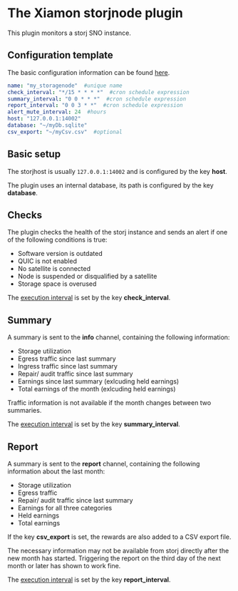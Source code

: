 # The Xiamon storjnode plugin

This plugin monitors a storj SNO instance.

## **Configuration template**

The basic configuration information can be found [here](../config_basics.md).

```yaml
name: "my_storagenode"  #unique name
check_interval: "*/15 * * * *"  #cron schedule expression
summary_interval: "0 0 * * *"  #cron schedule expression
report_interval: "0 0 3 * *"  #cron schedule expression
alert_mute_interval: 24  #hours
host: "127.0.0.1:14002"
database: "~/myDb.sqlite"
csv_export: "~/myCsv.csv"  #optional
```

## **Basic setup**

The storjhost is usually `127.0.0.1:14002` and is configured by the key **host**.

The plugin uses an internal database, its path is configured by the key **database**.

## **Checks**

The plugin checks the health of the storj instance and sends an alert if one of the following conditions is true:

- Software version is outdated
- QUIC is not enabled
- No satellite is connected
- Node is suspended or disqualified by a satellite
- Storage space is overused

The [execution interval](../config_basics.md) is set by the key **check_interval**.

## **Summary**

A summary is sent to the **info** channel, containing the following information:

- Storage utilization
- Egress traffic since last summary
- Ingress traffic since last summary
- Repair/ audit traffic since last summary
- Earnings since last summary (exlcuding held earnings)
- Total earnings of the month (exlcuding held earnings)

Traffic information is not available if the month changes between two summaries.

The [execution interval](../config_basics.md) is set by the key **summary_interval**.

## **Report**

A summary is sent to the **report** channel, containing the following information about the last month:

- Storage utilization
- Egress traffic
- Repair/ audit traffic since last summary
- Earnings for all three categories
- Held earnings
- Total earnings

If the key **csv_export** is set, the rewards are also added to a CSV export file.

The necessary information may not be available from storj directly after the new month has started. Triggering the report on the third day of the next month or later has shown to work fine.

The [execution interval](../config_basics.md) is set by the key **report_interval**.